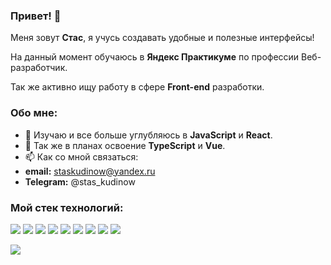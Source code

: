 ### Привет! 👋
Меня зовут __Стас__, я учусь создавать удобные и полезные интерфейсы!

На данный момент обучаюсь в __Яндекс Практикуме__ по профессии Веб-разработчик.

Так же активно ищу работу в сфере __Front-end__ разработки.


### Обо мне:
* 🌱 Изучаю и все больше углубляюсь в __JavaScript__ и __React__.
* 💬 Так же в планах освоение __TypeScript__ и __Vue__.
* 📫 Как со мной связаться:
* __email:__ staskudinow@yandex.ru
* __Telegram:__ @stas_kudinow


### __Мой стек технологий:__
<img src="https://img.shields.io/badge/JavaScript-black?style=for-the-badge&logo=JavaScript&logoColor=yellow"/> <img src="https://img.shields.io/badge/React-black?style=for-the-badge&logo=React&logoColor=blue"/> <img src="https://img.shields.io/badge/HTML5-black?style=for-the-badge&logo=HTML5&logoColor=red"/> <img src="https://img.shields.io/badge/CSS3-black?style=for-the-badge&logo=CSS3&logoColor=blue"/> <img src="https://img.shields.io/badge/Node.js-black?style=for-the-badge&logo=Node.js&logoColor=green"/> <img src="https://img.shields.io/badge/Express-black?style=for-the-badge&logo=Express&logoColor=Aqua"/> <img src="https://img.shields.io/badge/MongoDB-black?style=for-the-badge&logo=MongoDB&logoColor=SeaGreen"/> <img src="https://img.shields.io/badge/Webpack-black?style=for-the-badge&logo=Webpack&logoColor=white"/> <img src="https://img.shields.io/badge/Git-black?style=for-the-badge&logo=Git&logoColor=orange"/>


<a href="https://github.com/StasKudinow/github-readme-stats"><img align="center" src="https://github-readme-stats.vercel.app/api/top-langs/?username=StasKudinow&layout=compact&theme=buefy&hide_border=true" /></a>

<!--
**StasKudinow/StasKudinow** is a ✨ _special_ ✨ repository because its `README.md` (this file) appears on your GitHub profile.

Here are some ideas to get you started:

- 🔭 I’m currently working on ...
- 🌱 I’m currently learning ...
- 👯 I’m looking to collaborate on ...
- 🤔 I’m looking for help with ...
- 💬 Ask me about ...
- 📫 How to reach me: ...
- 😄 Pronouns: ...
- ⚡ Fun fact: ...
-->
